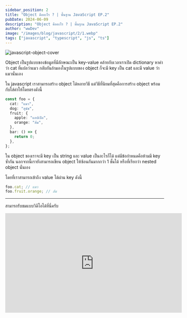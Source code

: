 ```yaml
---
sidebar_position: 2
title: "Object คืออะไร ? | พื้นฐาน JavaScript EP.2"
pubDate: 2024-06-09
description: "Object คืออะไร ? | พื้นฐาน JavaScript EP.2"
author: "wwDev"
image: "/images/blog/javascript/2/1.webp"
tags: ["javascript", "typescript", "js", "ts"]
---
```


![javascript-object-cover](/images/blog/javascript/2/1.webp)

Object เป็นรูปแบบของข้อมูลที่มีลักษณะเป็น key-value คล้ายกับเวลาเราเปิด dictionary หาคำว่า cat ที่แปลว่าแมว กลับกันถ้ามองในรูปแบบของ object ก็จะมี key เป็น cat และมี value ว่าแมวนั่นเอง

ใน javascript เราสามารถสร้าง object ได้หลายวิธี แต่วิธีที่นิยมที่สุดคือการสร้าง object พร้อมกับใส่ค่าให้โดยตรงดังนี้

```typescript
const foo = {
  cat: "แมว",
  dog: "สุนัข",
  fruit: {
    apple: "แอปเปิล",
    orange: "ส้ม",
  },
  bar: () => {
    return 0;
  },
};
```

ใน object ของเราจะมี key เป็น string และ value เป็นอะไรก็ได้ แต่มีข้อกำหนดคือห้ามมี key ซ้ำกัน นอกจากนี้เรายังสามารถเขียน object ให้ซ้อนกันมากกว่า 1 ชั้นได้ หรือที่เรียกว่า nested object นั่นเอง

โดยที่เราสามารถเข้าถึง value ได้ผ่าน key ดังนี้

```typescript
foo.cat; // แมว
foo.fruit.orange; // ส้ม
```

---

สามารถรับชมแบบวิดีโอได้ที่นี่ครับ

<iframe width="560" height="315" src="https://www.youtube.com/embed/CiXcBARh5BE?si=WdHjPdBnTx_prH1z" title="YouTube video player" frameborder="0" allow="accelerometer; autoplay; clipboard-write; encrypted-media; gyroscope; picture-in-picture; web-share" referrerpolicy="strict-origin-when-cross-origin" allowfullscreen></iframe>
